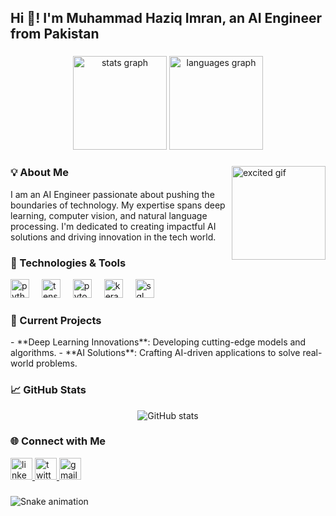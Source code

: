 <h2 align="left">Hi 👋! I'm Muhammad Haziq Imran, an AI Engineer from Pakistan</h2>

###

<div align="center">
  <img src="https://github-readme-stats.vercel.app/api?username=muhammad-haziq&hide_title=false&hide_rank=false&show_icons=true&include_all_commits=true&count_private=true&disable_animations=false&theme=gruvbox&locale=en&hide_border=false" height="150" alt="stats graph" />
  <img src="https://github-readme-stats.vercel.app/api/top-langs?username=muhammad-haziq&locale=en&hide_title=false&layout=compact&card_width=320&langs_count=5&theme=gruvbox&hide_border=false" height="150" alt="languages graph" />
</div>

###

<img align="right" height="150" src="https://media.giphy.com/media/3o7btOh4AuJkz1CRbG/giphy.gif" alt="excited gif" />

###

<h3 align="left">💡 About Me</h3>
<p align="left">
  I am an AI Engineer passionate about pushing the boundaries of technology. My expertise spans deep learning, computer vision, and natural language processing. I'm dedicated to creating impactful AI solutions and driving innovation in the tech world.
</p>

###

<h3 align="left">🔧 Technologies & Tools</h3>
<div align="left">
  <img src="https://cdn.jsdelivr.net/gh/devicons/devicon/icons/python/python-original.svg" height="30" alt="python logo" />
  <img width="12" />
  <img src="https://cdn.jsdelivr.net/gh/devicons/devicon/icons/tensorflow/tensorflow-original.svg" height="30" alt="tensorflow logo" />
  <img width="12" />
  <img src="https://cdn.jsdelivr.net/gh/devicons/devicon/icons/pytorch/pytorch-original.svg" height="30" alt="pytorch logo" />
  <img width="12" />
  <img src="https://cdn.jsdelivr.net/gh/devicons/devicon/icons/keras/keras-original.svg" height="30" alt="keras logo" />
  <img width="12" />
  <img src="https://cdn.jsdelivr.net/gh/devicons/devicon/icons/sql/sql-original.svg" height="30" alt="sql logo" />
</div>

###

<h3 align="left">🌟 Current Projects</h3>
- **Deep Learning Innovations**: Developing cutting-edge models and algorithms.
- **AI Solutions**: Crafting AI-driven applications to solve real-world problems.

###

<h3 align="left">📈 GitHub Stats</h3>
<div align="center">
  <img src="https://github-readme-stats.vercel.app/api?username=muhammad-haziq&hide_title=false&hide_rank=false&show_icons=true&include_all_commits=true&count_private=true&disable_animations=false&theme=gruvbox&locale=en&hide_border=false" alt="GitHub stats" />
</div>

###

<h3 align="left">🌐 Connect with Me</h3>
<div align="left">
  <a href="https://www.linkedin.com/in/muhammad-haziq/" target="_blank">
    <img src="https://img.shields.io/static/v1?message=LinkedIn&logo=linkedin&label=&color=0077B5&logoColor=white&labelColor=&style=for-the-badge" height="35" alt="linkedin logo" />
  </a>
  <a href="https://twitter.com/muhammad-haziq" target="_blank">
    <img src="https://img.shields.io/static/v1?message=Twitter&logo=twitter&label=&color=1DA1F2&logoColor=white&labelColor=&style=for-the-badge" height="35" alt="twitter logo" />
  </a>
  <a href="mailto:your-email@example.com" target="_blank">
    <img src="https://img.shields.io/static/v1?message=Email&logo=gmail&label=&color=D14836&logoColor=white&labelColor=&style=for-the-badge" height="35" alt="gmail logo" />
  </a>
</div>

###

<img src="https://raw.githubusercontent.com/muhammad-haziq/muhammad-haziq/output/snake.svg" alt="Snake animation" />
